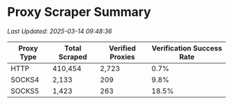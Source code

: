 # Proxy Scraper Summary

_Last Updated: 2025-03-14 09:48:36_

| Proxy Type | Total Scraped | Verified Proxies | Verification Success Rate |
|------------|--------------|------------------|--------------------------|
| HTTP | 410,454 | 2,723 | 0.7% |
| SOCKS4 | 2,133 | 209 | 9.8% |
| SOCKS5 | 1,423 | 263 | 18.5% |
